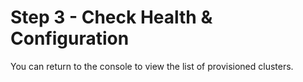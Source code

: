 # Step 3 - Check Health & Configuration


You can return to the console to view the list of provisioned clusters.

